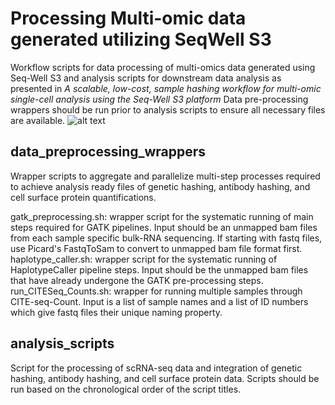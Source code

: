 # Processing Multi-omic data generated utilizing SeqWell S3
Workflow scripts for data processing of multi-omics data generated using Seq-Well S3 and analysis scripts for downstream data analysis as presented in _A scalable, low-cost, sample hashing workflow for multi-omic single-cell analysis using the Seq-Well S3 platform_
Data pre-processing wrappers should be run prior to analysis scripts to ensure all necessary files are available. 
![alt text](https://github.com/ShalekLab/MultiOmics_SeqWellS3/blob/main/Figure1_pipeline.jpeg)
## data_preprocessing_wrappers
Wrapper scripts to aggregate and parallelize multi-step processes required to achieve analysis ready files of genetic hashing, antibody hashing, and cell surface protein quantifications. 

gatk_preprocessing.sh: wrapper script for the systematic running of main steps required for GATK pipelines. Input should be an unmapped bam files from each sample specific bulk-RNA sequencing. If starting with fastq files, use Picard's FastqToSam to convert to unmapped bam file format first.
haplotype_caller.sh: wrapper script for the systematic running of HaplotypeCaller pipeline steps. Input should be the unmapped bam files that have already undergone the GATK pre-processing steps. 
run_CITESeq_Counts.sh: wrapper for running multiple samples through CITE-seq-Count. Input is a list of sample names and a list of ID numbers which give fastq files their unique naming property. 

## analysis_scripts 

Script for the processing of scRNA-seq data and integration of genetic hashing, antibody hashing, and cell surface protein data. Scripts should be run based on the chronological order of the script titles. 
